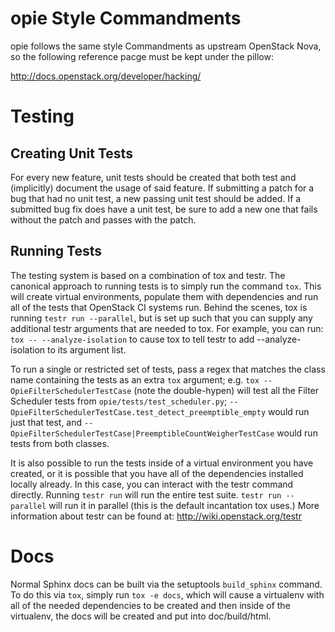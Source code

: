 # opie Style Commandments

opie follows the same style Commandments as upstream OpenStack Nova, so the
following reference pacge must be kept under the pillow:

http://docs.openstack.org/developer/hacking/

# Testing

## Creating Unit Tests

For every new feature, unit tests should be created that both test and
(implicitly) document the usage of said feature. If submitting a patch for a
bug that had no unit test, a new passing unit test should be added. If a
submitted bug fix does have a unit test, be sure to add a new one that fails
without the patch and passes with the patch.

## Running Tests

The testing system is based on a combination of tox and testr. The canonical
approach to running tests is to simply run the command `tox`. This will
create virtual environments, populate them with dependencies and run all of
the tests that OpenStack CI systems run. Behind the scenes, tox is running
`testr run --parallel`, but is set up such that you can supply any additional
testr arguments that are needed to tox. For example, you can run:
`tox -- --analyze-isolation` to cause tox to tell testr to add
--analyze-isolation to its argument list.

To run a single or restricted set of tests, pass a regex that matches the class
name containing the tests as an extra `tox` argument; e.g. `tox --
OpieFilterSchedulerTestCase` (note the double-hypen) will test all the Filter
Scheduler tests from `opie/tests/test_scheduler.py`;
`-- OpieFilterSchedulerTestCase.test_detect_preemptible_empty` would run just
that test, and `-- OpieFilterSchedulerTestCase|PreemptibleCountWeigherTestCase`
would run tests from both classes.

It is also possible to run the tests inside of a virtual environment
you have created, or it is possible that you have all of the dependencies
installed locally already. In this case, you can interact with the testr
command directly. Running `testr run` will run the entire test suite. `testr
run --parallel` will run it in parallel (this is the default incantation tox
uses.) More information about testr can be found at:
http://wiki.openstack.org/testr

# Docs

Normal Sphinx docs can be built via the setuptools `build_sphinx` command. To
do this via `tox`, simply run `tox -e docs`,
which will cause a virtualenv with all of the needed dependencies to be
created and then inside of the virtualenv, the docs will be created and
put into doc/build/html.
